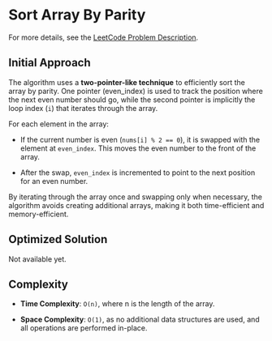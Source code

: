# Sort Array By Parity

For more details, see the [LeetCode Problem Description](https://leetcode.com/problems/sort-array-by-parity/description/).

## Initial Approach

The algorithm uses a **two-pointer-like technique** to efficiently sort the array by parity. One pointer (even_index) is used to track the position where the next even number should go, while the second pointer is implicitly the loop index (`i`) that iterates through the array.

For each element in the array:

- If the current number is even (`nums[i] % 2 == 0`), it is swapped with the element at `even_index`. This moves the even number to the front of the array.

- After the swap, `even_index` is incremented to point to the next position for an even number.

By iterating through the array once and swapping only when necessary, the algorithm avoids creating additional arrays, making it both time-efficient and memory-efficient.

## Optimized Solution

Not available yet.

## Complexity

- **Time Complexity**: `O(n)`, where n is the length of the array.

- **Space Complexity**: `O(1)`, as no additional data structures are used, and all operations are performed in-place.
